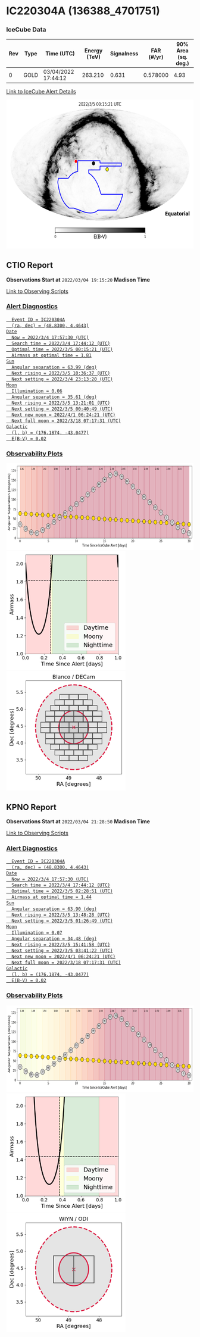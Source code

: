 # IC220304A (136388_4701751)

### IceCube Data

| Rev | Type | Time (UTC) | Energy (TeV) | Signalness | FAR (#/yr) | 90% Area (sq. deg.) |
| --- | --- | --- | --- | --- | --- | --- |
| 0 | GOLD | 03/04/2022  17:44:12 | 263.210 | 0.631 | 0.578000 | 4.93 |

<a href="https://gcn.gsfc.nasa.gov/gcn/notices_amon_g_b/136388_4701751.amon" target="_blank">Link to IceCube Alert Details</a>

<a href="https://rmorgan10.github.io/AlertMonitoring/IC220304A_0/CTIO_skymap.png" target="_blank">
  <img src="CTIO_skymap.png" alt="CTIO Skymap" style="width:700px;height:400px;">
</a>


## CTIO Report

**Observations Start at**  `2022/03/04 19:15:20`  **Madison Time**

<a href="https://github.com/rmorgan10/AlertMonitoring/blob/main/IC220304A_0/CTIO.json" target="_blank">Link to Observing Scripts

### Alert Diagnostics

```Event
  Event ID = IC220304A
  (ra, dec) = (48.8300, 4.4643)
Date
  Now = 2022/3/4 17:57:30 (UTC)
  Search time = 2022/3/4 17:44:12 (UTC)
  Optimal time = 2022/3/5 00:15:21 (UTC)
  Airmass at optimal time = 1.81
Sun
  Angular separation = 63.99 (deg)
  Next rising = 2022/3/5 10:36:37 (UTC)
  Next setting = 2022/3/4 23:13:20 (UTC)
Moon
  Illumination = 0.06
  Angular separation = 35.61 (deg)
  Next rising = 2022/3/5 13:21:01 (UTC)
  Next setting = 2022/3/5 00:40:49 (UTC)
  Next new moon = 2022/4/1 06:24:21 (UTC)
  Next full moon = 2022/3/18 07:17:31 (UTC)
Galactic
  (l, b) = (176.1874, -43.0477)
  E(B-V) = 0.02
```
### Observability Plots

<a href="https://rmorgan10.github.io/AlertMonitoring/IC220304A_0/CTIO_forecast.png" target="_blank">
  <img src="CTIO_forecast.png" alt="CTIO Forecast" style="width:700px;height:233px;">
</a>

<a href="https://rmorgan10.github.io/AlertMonitoring/IC220304A_0/CTIO_airmass.png" target="_blank">
  <img src="CTIO_airmass.png" alt="CTIO Airmass" style="width:320px;height:320px;">
</a>
<a href="https://rmorgan10.github.io/AlertMonitoring/IC220304A_0/CTIO_fov.png" target="_blank">
  <img src="CTIO_fov.png" alt="CTIO FoV" style="width:320px;height:320px;">
</a>


## KPNO Report

**Observations Start at**  `2022/03/04 21:28:50`  **Madison Time**

<a href="https://github.com/rmorgan10/AlertMonitoring/blob/main/IC220304A_0/KPNO.json" target="_blank">Link to Observing Scripts

### Alert Diagnostics

```Event
  Event ID = IC220304A
  (ra, dec) = (48.8300, 4.4643)
Date
  Now = 2022/3/4 17:57:30 (UTC)
  Search time = 2022/3/4 17:44:12 (UTC)
  Optimal time = 2022/3/5 02:28:51 (UTC)
  Airmass at optimal time = 1.44
Sun
  Angular separation = 63.90 (deg)
  Next rising = 2022/3/5 13:48:28 (UTC)
  Next setting = 2022/3/5 01:26:49 (UTC)
Moon
  Illumination = 0.07
  Angular separation = 34.48 (deg)
  Next rising = 2022/3/5 15:41:58 (UTC)
  Next setting = 2022/3/5 03:41:22 (UTC)
  Next new moon = 2022/4/1 06:24:21 (UTC)
  Next full moon = 2022/3/18 07:17:31 (UTC)
Galactic
  (l, b) = (176.1874, -43.0477)
  E(B-V) = 0.02
```
### Observability Plots

<a href="https://rmorgan10.github.io/AlertMonitoring/IC220304A_0/KPNO_forecast.png" target="_blank">
  <img src="KPNO_forecast.png" alt="KPNO Forecast" style="width:700px;height:233px;">
</a>

<a href="https://rmorgan10.github.io/AlertMonitoring/IC220304A_0/KPNO_airmass.png" target="_blank">
  <img src="KPNO_airmass.png" alt="KPNO Airmass" style="width:320px;height:320px;">
</a>
<a href="https://rmorgan10.github.io/AlertMonitoring/IC220304A_0/KPNO_fov.png" target="_blank">
  <img src="KPNO_fov.png" alt="KPNO FoV" style="width:320px;height:320px;">
</a>

